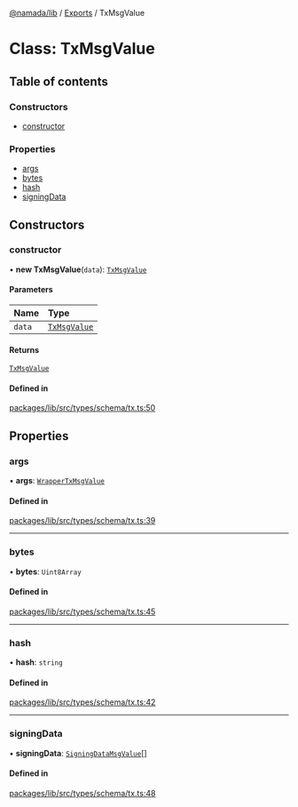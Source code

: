 [@namada/lib](../README.md) / [Exports](../modules.md) / TxMsgValue

# Class: TxMsgValue

## Table of contents

### Constructors

- [constructor](TxMsgValue.md#constructor)

### Properties

- [args](TxMsgValue.md#args)
- [bytes](TxMsgValue.md#bytes)
- [hash](TxMsgValue.md#hash)
- [signingData](TxMsgValue.md#signingdata)

## Constructors

### constructor

• **new TxMsgValue**(`data`): [`TxMsgValue`](TxMsgValue.md)

#### Parameters

| Name | Type |
| :------ | :------ |
| `data` | [`TxMsgValue`](TxMsgValue.md) |

#### Returns

[`TxMsgValue`](TxMsgValue.md)

#### Defined in

[packages/lib/src/types/schema/tx.ts:50](https://github.com/anoma/namada-sdkjs/blob/edf30efe7e90e48022c5a06b224e44eb58087392/packages/lib/src/types/schema/tx.ts#L50)

## Properties

### args

• **args**: [`WrapperTxMsgValue`](WrapperTxMsgValue.md)

#### Defined in

[packages/lib/src/types/schema/tx.ts:39](https://github.com/anoma/namada-sdkjs/blob/edf30efe7e90e48022c5a06b224e44eb58087392/packages/lib/src/types/schema/tx.ts#L39)

___

### bytes

• **bytes**: `Uint8Array`

#### Defined in

[packages/lib/src/types/schema/tx.ts:45](https://github.com/anoma/namada-sdkjs/blob/edf30efe7e90e48022c5a06b224e44eb58087392/packages/lib/src/types/schema/tx.ts#L45)

___

### hash

• **hash**: `string`

#### Defined in

[packages/lib/src/types/schema/tx.ts:42](https://github.com/anoma/namada-sdkjs/blob/edf30efe7e90e48022c5a06b224e44eb58087392/packages/lib/src/types/schema/tx.ts#L42)

___

### signingData

• **signingData**: [`SigningDataMsgValue`](SigningDataMsgValue.md)[]

#### Defined in

[packages/lib/src/types/schema/tx.ts:48](https://github.com/anoma/namada-sdkjs/blob/edf30efe7e90e48022c5a06b224e44eb58087392/packages/lib/src/types/schema/tx.ts#L48)
